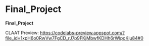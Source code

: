 # Final_Project 


**Final_Project**

CLAAT Preview: https://codelabs-preview.appspot.com/?file_id=1xpH6o0RwVw7FgCD_rJ7p9FKjMbwfKDHh6rWlpoKju84#0



